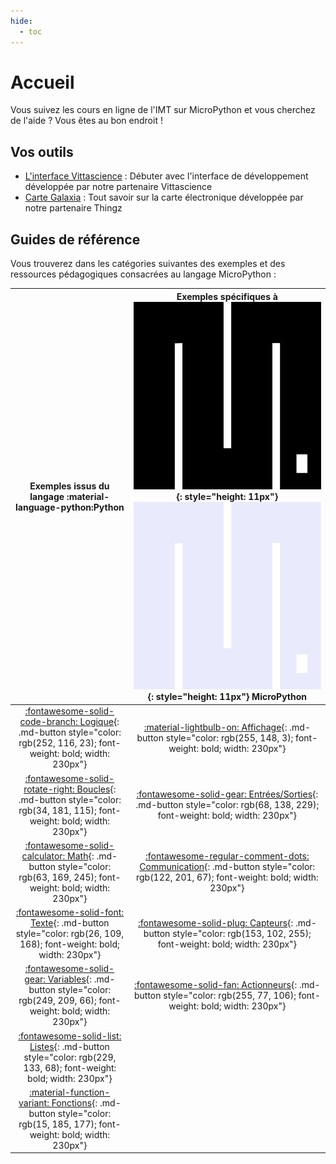 ```yaml
---
hide:
  - toc
---
```


# Accueil

Vous suivez les cours en ligne de l'IMT sur MicroPython et vous cherchez de l'aide ? Vous êtes au bon endroit !

## Vos outils

* [L'interface Vittascience](interface.md) : Débuter avec l'interface de développement développée par notre partenaire Vittascience
* [Carte Galaxia](galaxia.md) : Tout savoir sur la carte électronique développée par notre partenaire Thingz

## Guides de référence
Vous trouverez dans les catégories suivantes des exemples et des ressources pédagogiques consacrées au langage MicroPython :

| Exemples issus du langage :material-language-python:**Python** | Exemples spécifiques à ![MicroPython new logo](img/MicroPython_new_logo.svg#only-light){: style="height: 11px"} ![MicroPython new logo](img/MicroPython_new_logo_dark.svg#only-dark){: style="height: 11px"} **MicroPython** |
| :---------: | :---------: |
| [:fontawesome-solid-code-branch: Logique](logique/instruction_conditionnelle.md){: .md-button style="color: rgb(252, 116, 23); font-weight: bold; width: 230px"} | [:material-lightbulb-on: Affichage](affichage/led/led.md){: .md-button style="color: rgb(255, 148, 3); font-weight: bold; width: 230px"} |
| [:fontawesome-solid-rotate-right: Boucles](boucles/boucle_simple.md){: .md-button style="color: rgb(34, 181, 115); font-weight: bold; width: 230px"} | [:fontawesome-solid-gear: Entrées/Sorties](entrees_sorties/temps/attendre.md){: .md-button style="color: rgb(68, 138, 229); font-weight: bold; width: 230px"} |
| [:fontawesome-solid-calculator: Math](math/manipuler_des_nombres.md){: .md-button style="color: rgb(63, 169, 245); font-weight: bold; width: 230px"} | [:fontawesome-regular-comment-dots: Communication](communication/ecrire_dans_la_console.md){: .md-button style="color: rgb(122, 201, 67); font-weight: bold; width: 230px"} |
| [:fontawesome-solid-font: Texte](#){: .md-button style="color: rgb(26, 109, 168); font-weight: bold; width: 230px"} | [:fontawesome-solid-plug: Capteurs](#){: .md-button style="color: rgb(153, 102, 255); font-weight: bold; width: 230px"} |
| [:fontawesome-solid-gear: Variables](variables/variable_texte.md){: .md-button style="color: rgb(249, 209, 66); font-weight: bold; width: 230px"} | [:fontawesome-solid-fan: Actionneurs](#){: .md-button style="color: rgb(255, 77, 106); font-weight: bold; width: 230px"} |
| [:fontawesome-solid-list: Listes](#){: .md-button style="color: rgb(229, 133, 68); font-weight: bold; width: 230px"} | |
| [:material-function-variant: Fonctions](#){: .md-button style="color: rgb(15, 185, 177); font-weight: bold; width: 230px"} | |